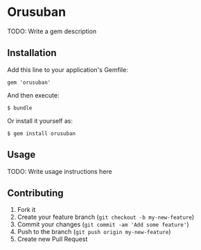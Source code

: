 # Orusuban

TODO: Write a gem description

## Installation

Add this line to your application's Gemfile:

    gem 'orusuban'

And then execute:

    $ bundle

Or install it yourself as:

    $ gem install orusuban

## Usage

TODO: Write usage instructions here

## Contributing

1. Fork it
2. Create your feature branch (`git checkout -b my-new-feature`)
3. Commit your changes (`git commit -am 'Add some feature'`)
4. Push to the branch (`git push origin my-new-feature`)
5. Create new Pull Request
